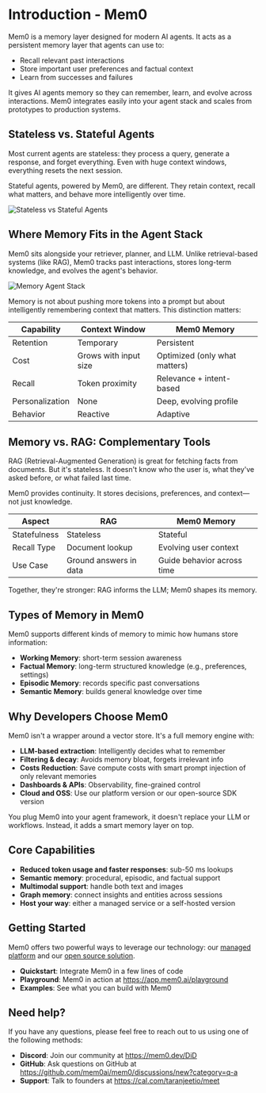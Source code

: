# Introduction - Mem0

Mem0 is a memory layer designed for modern AI agents. It acts as a persistent memory layer that agents can use to:

- Recall relevant past interactions
- Store important user preferences and factual context
- Learn from successes and failures

It gives AI agents memory so they can remember, learn, and evolve across interactions. Mem0 integrates easily into your agent stack and scales from prototypes to production systems.

## Stateless vs. Stateful Agents

Most current agents are stateless: they process a query, generate a response, and forget everything. Even with huge context windows, everything resets the next session.

Stateful agents, powered by Mem0, are different. They retain context, recall what matters, and behave more intelligently over time.

![Stateless vs Stateful Agents](https://mintlify.s3.us-west-1.amazonaws.com/mem0/images/stateless-vs-stateful-agent.png)

## Where Memory Fits in the Agent Stack

Mem0 sits alongside your retriever, planner, and LLM. Unlike retrieval-based systems (like RAG), Mem0 tracks past interactions, stores long-term knowledge, and evolves the agent's behavior.

![Memory Agent Stack](https://mintlify.s3.us-west-1.amazonaws.com/mem0/images/memory-agent-stack.png)

Memory is not about pushing more tokens into a prompt but about intelligently remembering context that matters. This distinction matters:

| Capability | Context Window | Mem0 Memory |
| --- | --- | --- |
| Retention | Temporary | Persistent |
| Cost | Grows with input size | Optimized (only what matters) |
| Recall | Token proximity | Relevance + intent-based |
| Personalization | None | Deep, evolving profile |
| Behavior | Reactive | Adaptive |

## Memory vs. RAG: Complementary Tools

RAG (Retrieval-Augmented Generation) is great for fetching facts from documents. But it's stateless. It doesn't know who the user is, what they've asked before, or what failed last time.

Mem0 provides continuity. It stores decisions, preferences, and context—not just knowledge.

| Aspect | RAG | Mem0 Memory |
| --- | --- | --- |
| Statefulness | Stateless | Stateful |
| Recall Type | Document lookup | Evolving user context |
| Use Case | Ground answers in data | Guide behavior across time |

Together, they're stronger: RAG informs the LLM; Mem0 shapes its memory.

## Types of Memory in Mem0

Mem0 supports different kinds of memory to mimic how humans store information:

- **Working Memory**: short-term session awareness
- **Factual Memory**: long-term structured knowledge (e.g., preferences, settings)
- **Episodic Memory**: records specific past conversations
- **Semantic Memory**: builds general knowledge over time

## Why Developers Choose Mem0

Mem0 isn't a wrapper around a vector store. It's a full memory engine with:

- **LLM-based extraction**: Intelligently decides what to remember
- **Filtering & decay**: Avoids memory bloat, forgets irrelevant info
- **Costs Reduction**: Save compute costs with smart prompt injection of only relevant memories
- **Dashboards & APIs**: Observability, fine-grained control
- **Cloud and OSS**: Use our platform version or our open-source SDK version

You plug Mem0 into your agent framework, it doesn't replace your LLM or workflows. Instead, it adds a smart memory layer on top.

## Core Capabilities

- **Reduced token usage and faster responses**: sub-50 ms lookups
- **Semantic memory**: procedural, episodic, and factual support
- **Multimodal support**: handle both text and images
- **Graph memory**: connect insights and entities across sessions
- **Host your way**: either a managed service or a self-hosted version

## Getting Started

Mem0 offers two powerful ways to leverage our technology: our [managed platform](https://docs.mem0.ai/platform/overview) and our [open source solution](https://docs.mem0.ai/open-source/overview).

- **Quickstart**: Integrate Mem0 in a few lines of code
- **Playground**: Mem0 in action at https://app.mem0.ai/playground
- **Examples**: See what you can build with Mem0

## Need help?

If you have any questions, please feel free to reach out to us using one of the following methods:

- **Discord**: Join our community at https://mem0.dev/DiD
- **GitHub**: Ask questions on GitHub at https://github.com/mem0ai/mem0/discussions/new?category=q-a
- **Support**: Talk to founders at https://cal.com/taranjeetio/meet

